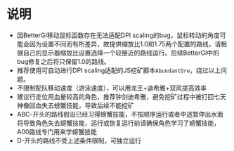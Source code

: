 # 说明

- 因BetterGI移动鼠标函数存在无法适配DPI scaling的bug，鼠标转动的角度可能会因为设置不同而有所差异，故提供缩放比1.0和1.75两个配置的路线，请根据自己的显示器缩放比设置选择一个较接近的路线运行。后续BetterGI中的bug修复之后将只保留1.0的路线。
- 推荐使用可自动进行DPI scaling适配的JS挖矿脚本`AbundantOre`，绕过以上问题。
- 不限制配队移动速度（游泳速度），可以用龙王+迪希雅+双风提高效率
- 建议行走位用血量较高的角色，推荐钟剑迪希雅，避免挖矿过程中被打回七天神像回血失去螃蟹技能，导致后续不能挖矿
- ABC-开头的路线假设已经习得螃蟹技能，不按顺序运行或者中途暂停出水面将导致角色失去螃蟹技能，运行或恢复运行前请确保角色学习了螃蟹技能，A00路线专门用来学螃蟹技能
- D-开头的路线不受上述条件限制，可独立运行
